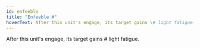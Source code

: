 ```yaml
---
id: enfeeble
title: "Enfeeble #"
hoverText: After this unit's engage, its target gains \# light fatigue.
---
```


After this unit's engage, its target gains # light fatigue.